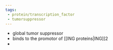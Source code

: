 ```yaml
---
tags:
 - protein/transcription_factor
 - tumorsuppressor
---
```

- global tumor suppressor 
- binds to the promotor of [[ING proteins|ING]]2
- 